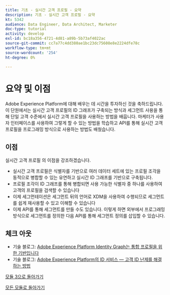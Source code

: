 ```yaml
---
title: 기초 - 실시간 고객 프로필 - 요약
description: 기초 - 실시간 고객 프로필 - 요약
kt: 5342
audience: Data Engineer, Data Architect, Marketer
doc-type: tutorial
activity: develop
exl-id: bc18a356-4721-4d81-a89b-5b73af4022ac
source-git-commit: cc7a77c4dd380ae1bc23dc75608e8e2224dfe78c
workflow-type: tm+mt
source-wordcount: '254'
ht-degree: 0%

---
```


# 요약 및 이점

Adobe Experience Platform에 대해 배우는 데 시간을 투자하신 것을 축하드립니다.
이 단원에서는 실시간 고객 프로필의 ID 그래프가 구축되는 방식과 세그먼트 사용을 통해 단일 고객 수준에서 실시간 고객 프로필을 사용하는 방법을 배웁니다. 마케터가 사용자 인터페이스를 사용하여 그렇게 할 수 있는 방법을 학습하고 API를 통해 실시간 고객 프로필을 프로그래밍 방식으로 사용하는 방법도 배웠습니다.

## 이점

실시간 고객 프로필 의 이점을 강조하겠습니다.

- 실시간 고객 프로필은 식별자를 기반으로 여러 데이터 세트에 있는 프로필 조각을 동적으로 병합할 수 있는 유연하고 실시간 ID 그래프를 기반으로 구축됩니다.
- 프로필 조각이 ID 그래프를 통해 병합되면 사용 가능한 식별자 중 하나를 사용하여 고객의 프로필을 검색할 수 있습니다
- 이제 세그먼테이션은 세그먼트 뒤의 언어로 XDM을 사용하여 수행되므로 세그먼트를 쉽게 재사용할 수 있고 이해할 수 있습니다
- 이제 API를 통해 세그먼트를 만들 수도 있습니다. 이렇게 하면 외부에서 프로그래밍 방식으로 세그먼트를 정의한 다음 API를 통해 세그먼트 정의를 삽입할 수 있습니다.

## 체크 아웃

- 기술 블로그: [Adobe Experience Platform Identity Graph는 통합 프로필을 위한 기반입니다](https://medium.com/adobetech/adobe-experience-platform-identity-graph-is-the-foundation-for-the-unified-profile-e8435d26dce7)
- 기술 블로그: [Adobe Experience Platform의 ID 서비스 — 고객 ID 난제를 해결하는 방법](https://medium.com/adobetech/adobe-experience-platforms-identity-service-how-to-solve-the-customer-identity-conundrum-f95e22d16ea9)

[모듈 3으로 돌아가기](./real-time-customer-profile.md)

[모든 모듈로 돌아가기](../../overview.md)
